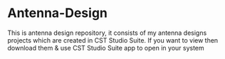# Antenna-Design
This is antenna design repository, it consists of my antenna designs projects which are created in CST Studio Suite. If you want to view then download them & use CST Studio Suite app to open in your system
